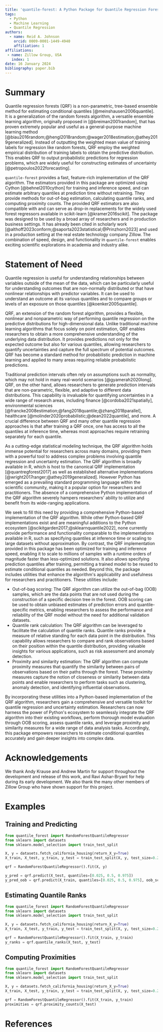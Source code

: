 ```yaml
---
title: 'quantile-forest: A Python Package for Quantile Regression Forests'
tags:
  - Python
  - Machine Learning
  - Quantile Regression
authors:
  - name: Reid A. Johnson
    orcid: 0009-0001-1449-4940
    affiliation: 1
affiliations:
 - name: Zillow Group, USA
   index: 1
date: 16 January 2024
bibliography: paper.bib
---
```


# Summary

Quantile regression forests (QRF) is a non-parametric, tree-based ensemble method for estimating conditional quantiles [@meinshausen2006quantile]. It is a generalization of the random forests algorithm, a versatile ensemble learning algorithm, originally proposed in [@breiman2001random], that has proven extremely popular and useful as a general-purpose machine learning method [@biau2016random;@hengl2018random;@wager2018estimation;@athey2019generalized]. Instead of outputting the weighted mean value of training labels for regression like random forests, QRF employ the weighted empirical distribution of training labels to obtain the predictive distribution. This enables QRF to output probabilistic predictions for regression problems, which are widely useful for constructing estimates of uncertainty [@petropoulos2022forecasting].

`quantile-forest` provides a fast, feature-rich implementation of the QRF algorithm. The estimators provided in this package are optimized using Cython [@behnel2010cython] for training and inference speed, and can estimate arbitrary quantiles at prediction time without retraining. They provide methods for out-of-bag estimation, calculating quantile ranks, and computing proximity counts. The provided QRF estimators are also compatible with and can serve as drop-in replacements for the widely used forest regressors available in scikit-learn [@kramer2016scikit]. The package was designed to be used by a broad array of researchers and in production business settings. It has already been cited in scholarly work [@althoff2023conform;@saporta2023statistical;@Prinzhorn2023] and used in a production setting at the real estate technology company Zillow. The combination of speed, design, and functionality in `quantile-forest` enables exciting scientific explorations in academia and industry alike.

# Statement of Need

Quantile regression is useful for understanding relationships between variables outside of the mean of the data, which can be particularly useful for understanding outcomes that are non-normally distributed or that have nonlinear relationships with predictor variables. It can be used to understand an outcome at its various quantiles and to compare groups or levels of an exposure on those quantiles [@koenker2005quantile].

QRF, an extension of the random forest algorithm, provides a flexible, nonlinear and nonparametric way of performing quantile regression on the predictive distributions for high-dimensional data. Unlike traditional machine learning algorithms that focus solely on point estimation, QRF enables researchers to obtain a more comprehensive understanding of the underlying data distribution. It provides predictions not only for the expected outcome but also for various quantiles, allowing researchers to quantify uncertainties and capture the full spectrum of potential outcomes. QRF has become a standard method for probabilistic prediction in machine learning and applied to many areas requiring reliable probabilistic predictions.

Traditional prediction intervals often rely on assumptions such as normality, which may not hold in many real-world scenarios [@gyamerah2020long]. QRF, on the other hand, allows researchers to generate prediction intervals that are non-parametric, flexible, and adaptive to different data distributions. This capability is invaluable for quantifying uncertainties in a wide range of research areas, including finance [@cordoba2021spatially], environmental sciences [@francke2008estimation;@fang2018quantile;@zhang2018parallel], healthcare [@molinder2020probabilistic;@dean2022quantile], and more. A crucial difference between QRF and many other quantile regression approaches is that after training a QRF once, one has access to all the quantiles at inference time, whereas most approaches require retraining separately for each quantile.

As a cutting-edge statistical modeling technique, the QRF algorithm holds immense potential for researchers across many domains, providing them with a powerful tool to address complex problems involving quantile regression and uncertainty estimation. The QRF algorithm is broadly available in R, which is host to the canonical QRF implementation [@quantregforest2017] as well as established alternative implementations [@wright2017ranger;@athey2019generalized]. However Python has emerged as a prevailing standard programming language within the scientific community, making it a popular option for researchers and practitioners. The absence of a comprehensive Python implementation of the QRF algorithm severely hampers researchers' ability to utilize and benefit from its wide-ranging applications.

We seek to fill this need by providing a comprehensive Python-based implementation of the QRF algorithm. While other Python-based QRF implementations exist and are meaningful additions to the Python ecosystem [@scikitgarden2017;@sklearnquantile2022], none currently provide performance and functionality comparable to the implementations available in R, such as specifying quantiles at inference time or scaling to large datasets without approximation. By contrast, the QRF implementation provided in this package has been optimized for training and inference speed, enabling it to scale to millions of samples with a runtime orders of magnitude faster than less-optimized solutions. It also allows specifying prediction quantiles after training, permitting a trained model to be reused to estimate conditional quantiles as needed. Beyond this, the package includes utilities that enhance the algorithm's applicability and usefulness for researchers and practitioners. These utilities include:

* Out-of-bag scoring: The QRF algorithm can utilize the out-of-bag (OOB) samples, which are the data points that are not used during the construction of a specific decision tree in the forest. OOB scoring can be used to obtain unbiased estimates of prediction errors and quantile-specific metrics, enabling researchers to assess the performance and reliability of the QRF model without the need for additional validation datasets.
* Quantile rank calculation: The QRF algorithm can be leveraged to facilitate the calculation of quantile ranks. Quantile ranks provide a measure of relative standing for each data point in the distribution. This capability allows researchers to compare and rank observations based on their position within the quantile distribution, providing valuable insights for various applications, such as risk assessment and anomaly detection.
* Proximity and similarity estimation: The QRF algorithm can compute proximity measures that quantify the similarity between pairs of observations based on their paths through the forest. These proximity measures capture the notion of closeness or similarity between data points and enable researchers to perform tasks such as clustering, anomaly detection, and identifying influential observations.

By incorporating these utilities into a Python-based implementation of the QRF algorithm, researchers gain a comprehensive and versatile toolkit for quantile regression and uncertainty estimation. Researchers can now harness the power of Python's ecosystem to seamlessly integrate the QRF algorithm into their existing workflows, perform thorough model evaluation through OOB scoring, assess quantile ranks, and leverage proximity and similarity measures for a wide range of data analysis tasks. Accordingly, this package empowers researchers to estimate conditional quantiles accurately and gain deeper insights into complex data.

# Acknowledgements

We thank Andy Krause and Andrew Martin for support throughout the development and release of this work, and Ravi Ashar-Bryant for help during its early development. We also thank the many other members of Zillow Group who have shown support for this project.

# Examples

## Training and Predicting

```python
from quantile_forest import RandomForestQuantileRegressor
from sklearn import datasets
from sklearn.model_selection import train_test_split

X, y = datasets.fetch_california_housing(return_X_y=True)
X_train, X_test, y_train, y_test = train_test_split(X, y, test_size=0.25)

qrf = RandomForestQuantileRegressor().fit(X, y)

y_pred = qrf.predict(X_test, quantiles=[0.025, 0.5, 0.975])
y_pred_oob = qrf.predict(X_train, quantiles=[0.025, 0.5, 0.975], oob_score=True)
```

## Estimating Quantile Ranks

```python
from quantile_forest import RandomForestQuantileRegressor
from sklearn import datasets
from sklearn.model_selection import train_test_split

X, y = datasets.fetch_california_housing(return_X_y=True)
X_train, X_test, y_train, y_test = train_test_split(X, y, test_size=0.25)

qrf = RandomForestQuantileRegressor().fit(X_train, y_train)
y_ranks = qrf.quantile_ranks(X_test, y_test)
```

## Computing Proximities

```python
from quantile_forest import RandomForestQuantileRegressor
from sklearn import datasets
from sklearn.model_selection import train_test_split

X, y = datasets.fetch_california_housing(return_X_y=True)
X_train, X_test, y_train, y_test = train_test_split(X, y, test_size=0.25)

qrf = RandomForestQuantileRegressor().fit(X_train, y_train)
proximities = qrf.proximity_counts(X_test)
```

# References
